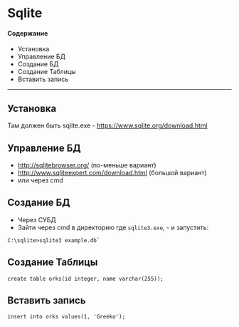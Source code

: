# Sqlite
#### Содержание
* Установка
* Управление БД
* Создание БД
* Создание Таблицы
* Вставить запись

---

## Установка

Там должен быть sqlite.exe - https://www.sqlite.org/download.html

## Управление БД
* http://sqlitebrowser.org/ (по-меньше вариант)
* http://www.sqliteexpert.com/download.html (большой вариант)
* или через cmd


## Создание БД

* Через СУБД
* Зайти через cmd в директорию где `sqlite3.exe`, - и запустить:
```
C:\sqlite>sqlite3 example.db`
```

## Создание Таблицы
```
create table orks(id integer, name varchar(255));
```

## Вставить запись
```
insert into orks values(1, 'Greeko');
```

